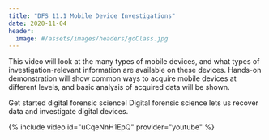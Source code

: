 ```yaml
---
title: "DFS 11.1 Mobile Device Investigations"
date: 2020-11-04
header:
  image: #/assets/images/headers/goClass.jpg
---
```


This video will look at the many types of mobile devices, and what types of investigation-relevant information are available on these devices. Hands-on demonstration will show common ways to acquire mobile devices at different levels, and basic analysis of acquired data will be shown.

Get started digital forensic science! Digital forensic science lets us recover data and investigate digital devices.

{% include video id="uCqeNnH1EpQ" provider="youtube" %}